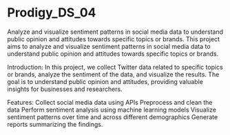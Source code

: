 # Prodigy_DS_04
Analyze and visualize sentiment patterns in social media data to understand public opinion
and attitudes towards specific topics or brands.
This project aims to analyze and visualize sentiment patterns in social media data to understand public opinion
and attitudes towards specific topics or brands.

Introduction:
In this project, we collect Twitter data related to specific topics or brands, analyze the sentiment of the data, and visualize the results. The goal is to understand public opinion and attitudes, providing valuable insights for businesses and researchers.

Features:
Collect social media data using APIs
Preprocess and clean the data
Perform sentiment analysis using machine learning models
Visualize sentiment patterns over time and across different demographics
Generate reports summarizing the findings.



